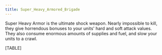 ```yaml
---
title: Super_Heavy_Armored_Brigade
---
```



Super Heavy Armor is the ultimate shock weapon. Nearly impossible to
kill, they give horrendous bonuses to your units' hard and soft attack
values. They also consume enormous amounts of supplies and fuel, and
slow your units to a crawl.

[TABLE]
